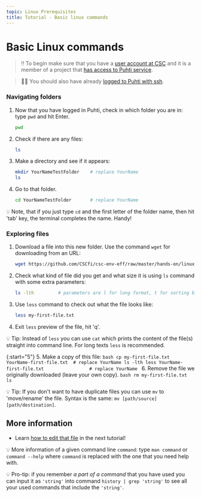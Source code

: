 ```yaml
---
topic: Linux Prerequisites
title: Tutorial - Basic linux commands
---
```


# Basic Linux commands

> ‼️ To begin make sure that you have a [user account at CSC](https://docs.csc.fi/accounts/how-to-create-new-user-account/) and it is a member of a project that [has access to Puhti service](https://docs.csc.fi/accounts/how-to-add-service-access-for-project/).

> ☝🏻 You should also have already [logged to Puhti with ssh](https://csc-training.github.io/csc-env-eff/hands-on/connecting/ssh-puhti.html).

### Navigating folders

1. Now that you have logged in Puhti, check in which folder you are in: type `pwd` and hit Enter.
    ```bash
    pwd
    ```
2. Check if there are any files:
    ```bash
    ls
    ```
3. Make a directory and see if it appears:
    ```bash
    mkdir YourNameTestFolder    # replace YourName
    ls
    ```
4. Go to that folder. 
    ```bash
    cd YourNameTestFolder       # replace YourName
    ```

💡 Note, that if you just type `cd` and the first letter of the folder name,  then hit 'tab' key, the terminal completes the name. Handy!
    

### Exploring files 

1. Download a file into this new folder. Use the command `wget` for downloading from an URL:
    ```bash
    wget https://github.com/CSCfi/csc-env-eff/raw/master/hands-on/linux_prerequisites/my-first-file.txt
    ```
2. Check what kind of file did you get and what size it is using `ls` command with some extra parameters:
    ```bash
    ls -lth         # parameters are l for long format, t for sorting by time and h for convenient size units. Anything that starts with a hashtag is a comment and is not executed
    ```
3. Use `less` command to check out what the file looks like:
    ```bash
    less my-first-file.txt
    ```
4. Exit `less` preview of the file, hit 'q'.  

💡 Tip: Instead of `less` you can use `cat` which prints the content of the file(s) straight into command line. For long texts `less` is recommended.

{:start="5"}
5. Make a copy of this file:
    ```bash
    cp my-first-file.txt YourName-first-file.txt  # replace YourName
    ls -lth
    less YourName-first-file.txt                 # replace YourName
    ```
6. Remove the file we originally downloaded (leave your own copy). 
    ```bash
    rm my-first-file.txt
    ls
    ```

💡 Tip: If you don't want to have duplicate files you can use `mv` to 'move/rename' the file. Syntax is the same: `mv [path/source] [path/destination]`.

## More information
- Learn [how to edit that file](https://csc-training.github.io/csc-env-eff/hands-on/linux_prerequisites/basic-file-editing.html) in the next tutorial!

💡 More information of a given command line `command`: type `man command` or `command --help` where `command` is replaced with the one that you need help with.

💡 Pro-tip: if you remember *a part of a command* that you have used you can input it as `'string'` into command `history | grep 'string'` to see all your used commands that include the `'string'`.